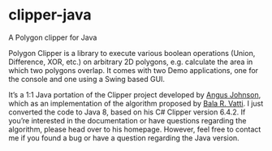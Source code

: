 # clipper-java
A Polygon clipper for Java

Polygon Clipper is a library to execute various boolean operations (Union, Difference, XOR, etc.) on arbitrary 2D polygons, e.g. calculate the area in which two polygons overlap. It comes with two Demo applications, one for the console and one using a Swing based GUI.

It’s a 1:1 Java portation of the Clipper project developed by <a href="http://www.angusj.com/delphi/clipper.php">Angus Johnson</a>, which as an implementation of the algorithm proposed by <a href="http://en.wikipedia.org/wiki/Vatti_clipping_algorithm">Bala R. Vatti</a>. I just converted the code to Java 8, based on his C# Clipper version 6.4.2. If you’re interested in the documentation or have questions regarding the algorithm, please head over to his homepage. However, feel free to contact me if you found a bug or have a question regarding the Java version.
